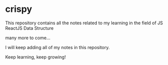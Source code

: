 # crispy

This repository contains all the notes related to my learning in the field of 
JS
ReactJS
Data Structure

many more to come...

I will keep adding all of my notes in this repository.

Keep learning, keep growing!